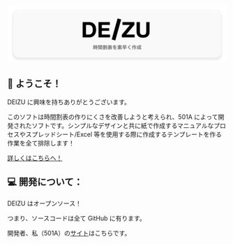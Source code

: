 ![DEIZU logo](./src/deizuBanner.png)

## 👋 ようこそ！

DEIZU に興味を持ちありがとうございます。

このソフトは時間割表の作りにくさを改善しようと考えられ、501A によって開発されたソフトです。シンプルなデザインと共に紙で作成するマニュアルなプロセスやスプレッドシート/Excel 等を使用する際に作成するテンプレートを作る作業を全て排除します！

[詳しくはこちらへ！](https://www.notion.so/Schedule-Creator-687747c356924e13ad96b981161d3cd3)

## 💻 開発について：

DEIZU はオープンソース！

つまり、ソースコードは全て GitHub に有ります。

開発者、私（501A）の[サイト](https://501a.netlify.app/)はこちらです。

